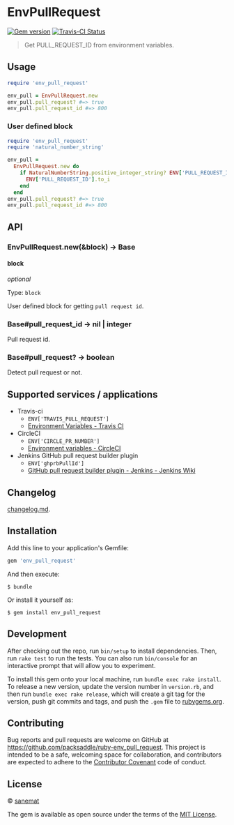 # EnvPullRequest

[![Gem version][gem-image]][gem-url] [![Travis-CI Status][travis-image]][travis-url]

> Get PULL_REQUEST_ID from environment variables.


## Usage

```ruby
require 'env_pull_request'

env_pull = EnvPullRequest.new
env_pull.pull_request? #=> true
env_pull.pull_request_id #=> 800
```

### User defined block

```ruby
require 'env_pull_request'
require 'natural_number_string'

env_pull =
  EnvPullRequest.new do
    if NaturalNumberString.positive_integer_string? ENV['PULL_REQUEST_ID']
      ENV['PULL_REQUEST_ID'].to_i
    end
  end
env_pull.pull_request? #=> true
env_pull.pull_request_id #=> 800
```


## API

### EnvPullRequest.new(&block) -> Base

#### block

*optional*

Type: `block`

User defined block for getting `pull request id`.


### Base#pull_request_id -> nil | integer

Pull request id.


### Base#pull_request? -> boolean

Detect pull request or not.


## Supported services / applications

* Travis-ci
    * `ENV['TRAVIS_PULL_REQUEST']`
    * [Environment Variables - Travis CI](http://docs.travis-ci.com/user/environment-variables/#Convenience-Variables)
* CircleCI
    * `ENV['CIRCLE_PR_NUMBER']`
    * [Environment variables - CircleCI](https://circleci.com/docs/environment-variables#building-pull-requests-that-come-from-forks)
* Jenkins GitHub pull request builder plugin
    * `ENV['ghprbPullId']`
    * [GitHub pull request builder plugin - Jenkins - Jenkins Wiki](https://wiki.jenkins-ci.org/display/JENKINS/GitHub+pull+request+builder+plugin#GitHubpullrequestbuilderplugin-EnvironmentVariables)


## Changelog

[changelog.md](./changelog.md).


## Installation

Add this line to your application's Gemfile:

```ruby
gem 'env_pull_request'
```

And then execute:

    $ bundle

Or install it yourself as:

    $ gem install env_pull_request


## Development

After checking out the repo, run `bin/setup` to install dependencies. Then, run `rake test` to run the tests. You can also run `bin/console` for an interactive prompt that will allow you to experiment.

To install this gem onto your local machine, run `bundle exec rake install`. To release a new version, update the version number in `version.rb`, and then run `bundle exec rake release`, which will create a git tag for the version, push git commits and tags, and push the `.gem` file to [rubygems.org](https://rubygems.org).


## Contributing

Bug reports and pull requests are welcome on GitHub at https://github.com/packsaddle/ruby-env_pull_request. This project is intended to be a safe, welcoming space for collaboration, and contributors are expected to adhere to the [Contributor Covenant](contributor-covenant.org) code of conduct.


## License

© [sanemat](http://sane.jp)

The gem is available as open source under the terms of the [MIT License](http://opensource.org/licenses/MIT).

[travis-url]: https://travis-ci.org/packsaddle/ruby-env_pull_request
[travis-image]: https://img.shields.io/travis/packsaddle/ruby-env_pull_request/master.svg?style=flat-square&label=build%20%28linux%29
[gem-url]: https://rubygems.org/gems/env_pull_request
[gem-image]: http://img.shields.io/gem/v/env_pull_request.svg?style=flat-square
